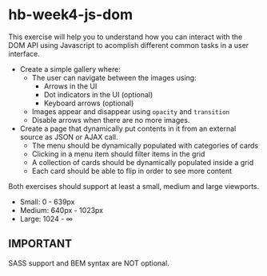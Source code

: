 # hb-week4-js-dom
This exercise will help you to understand how you can interact with the DOM API using Javascript to acomplish different common tasks in a user interface.

- Create a simple gallery where:
  - The user can navigate between the images using:
    - Arrows in the UI
    - Dot indicators in the UI (optional)
    - Keyboard arrows (optional)
  - Images appear and disappear using `opacity` and `transition`
  - Disable arrows when there are no more images.
- Create a page that dynamically put contents in it from an external source as JSON or AJAX call.
  - The menu should be dynamically populated with categories of cards
  - Clicking in a menu item should filter items in the grid
  - A collection of cards should be dynamically populated inside a grid
  - Each card should be able to flip in order to see more content
  
Both exercises should support at least a small, medium and large viewports.
- Small: 0 - 639px
- Medium: 640px - 1023px
- Large: 1024 - ∞

## IMPORTANT
SASS support and BEM syntax are NOT optional.
